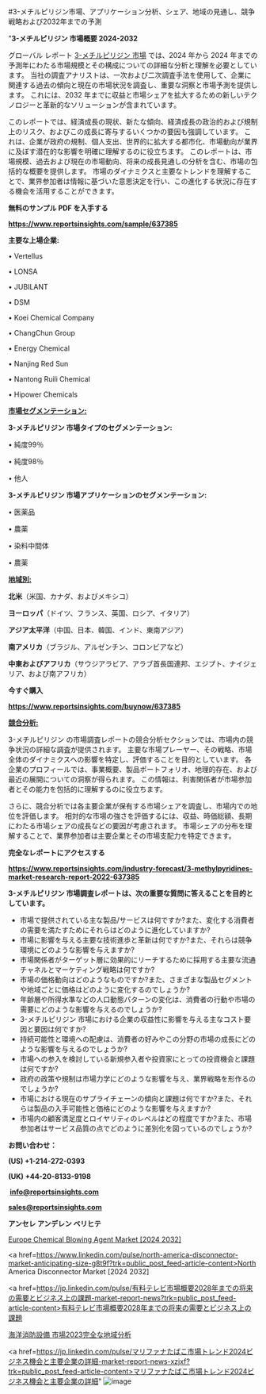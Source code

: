 #3-メチルピリジン市場、アプリケーション分析、シェア、地域の見通し、競争戦略および2032年までの予測

"<strong>3-メチルピリジン 市場概要 2024-2032</strong>

グローバル レポート <a href=https://www.reportsinsights.com/sample/637385>3-メチルピリジン 市場</a> では、2024 年から 2024 年までの予測年にわたる市場規模とその構成についての詳細な分析と理解を必要としています。 当社の調査アナリストは、一次および二次調査手法を使用して、企業に関連する過去の傾向と現在の市場状況を調査し、重要な洞察と市場予測を提供します。 これには、2032 年までに収益と市場シェアを拡大​​するための新しいテクノロジーと革新的なソリューションが含まれています。

このレポートでは、経済成長の現状、新たな傾向、経済成長の政治的および規制上のリスク、およびこの成長に寄与するいくつかの要因も強調しています。 これは、企業が政府の規制、個人支出、世界的に拡大する都市化、市場動向が業界に及ぼす潜在的な影響を明確に理解するのに役立ちます。 このレポートは、市場規模、過去および現在の市場動向、将来の成長見通しの分析を含む、市場の包括的な概要を提供します。 市場のダイナミクスと主要なトレンドを理解することで、業界参加者は情報に基づいた意思決定を行い、この進化する状況に存在する機会を活用することができます。

<strong><b>無料のサンプル PDF を入手する</b></strong>

<a href=https://www.reportsinsights.com/sample/637385><strong><u>https://www.reportsinsights.com/sample/637385</u></strong></a>

<strong>主要な上場企業:</strong>

• Vertellus

• LONSA

• JUBILANT

• DSM

• Koei Chemical Company

• ChangChun Group

• Energy Chemical

• Nanjing Red Sun

• Nantong Ruili Chemical

• Hipower Chemicals

<strong><u>市場セグメンテーション</u></strong><strong><u>:</u></strong>

<strong>3-メチルピリジン 市場タイプのセグメンテーション:</strong>

• 純度99％

• 純度98％

• 他人

<strong>3-メチルピリジン 市場アプリケーションのセグメンテーション:</strong>

• 医薬品

• 農薬

• 染料中間体

• 農薬

<strong><u>地域別</u></strong><strong><u>:</u></strong>

<strong>北米</strong>（米国、カナダ、およびメキシコ）

<strong>ヨーロッパ</strong>（ドイツ、フランス、英国、ロシア、イタリア）

<strong>アジア太平洋</strong>（中国、日本、韓国、インド、東南アジア）

<strong>南アメリカ</strong>（ブラジル、アルゼンチン、コロンビアなど）

<strong>中東およびアフリカ</strong>（サウジアラビア、アラブ首長国連邦、エジプト、ナイジェリア、および南アフリカ）

<strong>今すぐ購入</strong>

<a href=https://www.reportsinsights.com/buynow/637385><strong><u>https://www.reportsinsights.com/buynow/637385</u></strong></a>

<strong><u>競合分析:</u></strong>

3-メチルピリジン の市場調査レポートの競合分析セクションでは、市場内の競争状況の詳細な調査が提供されます。 主要な市場プレーヤー、その戦略、市場全体のダイナミクスへの影響を特定し、評価することを目的としています。 各企業のプロフィールでは、事業概要、製品ポートフォリオ、地理的存在、および最近の展開についての洞察が得られます。 この情報は、利害関係者が市場参加者とその能力を包括的に理解するのに役立ちます。

さらに、競合分析では各主要企業が保有する市場シェアを調査し、市場内での地位を評価します。 相対的な市場の強さを評価するには、収益、時価総額、長期にわたる市場シェアの成長などの要因が考慮されます。 市場シェアの分布を理解することで、業界参加者は主要企業とその市場支配力を特定できます。

<strong>完全なレポートにアクセスする</strong>

<a href=https://www.reportsinsights.com/industry-forecast/3-methylpyridines-market-research-report-2022-637385><strong><u><b>https://www.reportsinsights.com/industry-forecast/3-methylpyridines-market-research-report-2022-637385</b></u></strong></a>

<strong><b>3-メチルピリジン 市場調査レポートは、次の重要な質問に答えることを目的としています。</b></strong>
<ul>
  <li>市場で提供されている主な製品/サービスは何ですか?また、変化する消費者の需要を満たすためにそれらはどのように進化していますか?</li>
  <li>市場に影響を与える主要な技術進歩と革新は何ですか?また、それらは競争環境にどのような影響を与えますか?</li>
  <li>市場関係者がターゲット層に効果的にリーチするために採用する主要な流通チャネルとマーケティング戦略は何ですか?</li>
  <li>市場の価格動向はどのようなものですか?また、さまざまな製品セグメントや地域ごとに価格はどのように変化するのでしょうか?</li>
  <li>年齢層や所得水準などの人口動態パターンの変化は、消費者の行動や市場の需要にどのような影響を与えるのでしょうか?</li>
  <li>3-メチルピリジン 市場における企業の収益性に影響を与える主なコスト要因と要因は何ですか?</li>
  <li>持続可能性と環境への配慮は、消費者の好みやこの分野の市場の成長にどのような影響を与えるのでしょうか?</li>
  <li>市場への参入を検討している新規参入者や投資家にとっての投資機会と課題は何ですか?</li>
  <li>政府の政策や規制は市場力学にどのような影響を与え、業界戦略を形作るのでしょうか?</li>
  <li>市場における現在のサプライチェーンの傾向と課題は何ですか?また、それらは製品の入手可能性と価格にどのような影響を与えますか?</li>
  <li>市場内の顧客満足度とロイヤリティのレベルはどの程度ですか?また、市場参加者はサービス品質の点でどのように差別化を図っているのでしょうか?</li>
</ul>
<strong>お問い合わせ：</strong>

<strong>(US) +1-214-272-0393</strong>

<strong>(UK) +44-20-8133-9198</strong>

<strong> </strong><a href=info@reportsinsights.com><strong><u>info@reportsinsights.com</u></strong></a>

<a href=sales@reportsinsights.com><strong><u>sales@reportsinsights.com</u></strong></a>

<strong>アンセレ アンデレン ベリヒテ</strong>

<a href=https://www.linkedin.com/pulse/europe-chemical-blowing-agent-markets-emerging-trends-l9ode/>Europe Chemical Blowing Agent Market [2024 2032]</a>

<a href=https://www.linkedin.com/pulse/north-america-disconnector-market-anticipating-size-g8t9f?trk=public_post_feed-article-content>North America Disconnector Market [2024 2032]</a>

<a href=https://jp.linkedin.com/pulse/有料テレビ市場概要2028年までの将来の需要とビジネス上の課題-market-report-news?trk=public_post_feed-article-content>有料テレビ市場概要2028年までの将来の需要とビジネス上の課題</a>

<a href=https://www.linkedin.com/pulse/海洋消防設備-市場2023完全な地域分析-community-market-research/>海洋消防設備 市場2023完全な地域分析</a>

<a href=https://jp.linkedin.com/pulse/マリファナたばこ市場トレンド2024ビジネス機会と主要企業の詳細-market-report-news-xzjxf?trk=public_post_feed-article-content>マリファナたばこ市場トレンド2024ビジネス機会と主要企業の詳細</a>"
![image](https://github.com/aakesh123242/RIMarket/assets/158431203/14969686-58a3-4683-98d3-da3e703f7583)
